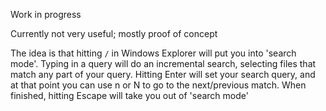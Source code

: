 Work in progress

Currently not very useful; mostly proof of concept


The idea is that hitting `/` in Windows Explorer will put you into 'search mode'. Typing in a query will do an incremental search, selecting files that match any part of your query.
Hitting Enter will set your search query, and at that point you can use n or N to go to the next/previous match.
When finished, hitting Escape will take you out of 'search mode'
